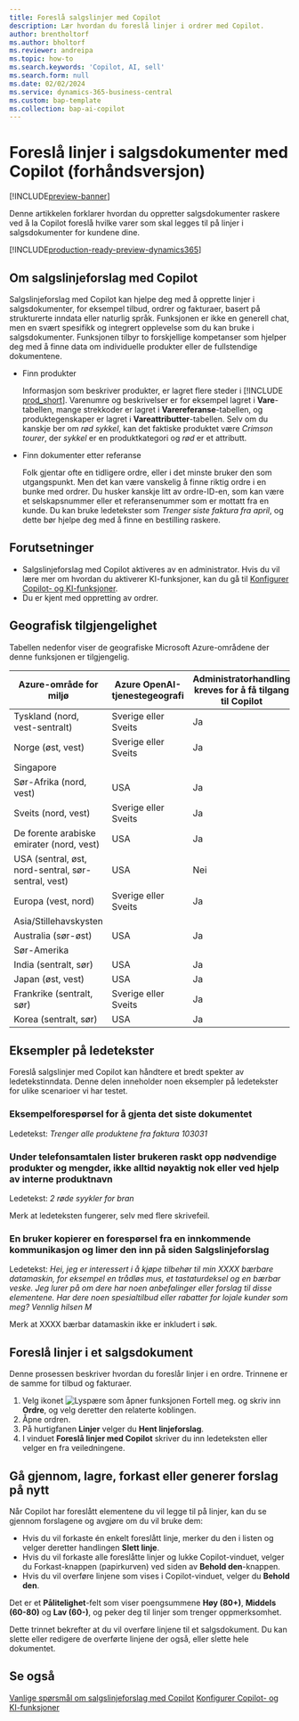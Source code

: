 ```yaml
---
title: Foreslå salgslinjer med Copilot
description: Lær hvordan du foreslå linjer i ordrer med Copilot.
author: brentholtorf
ms.author: bholtorf
ms.reviewer: andreipa
ms.topic: how-to
ms.search.keywords: 'Copilot, AI, sell'
ms.search.form: null
ms.date: 02/02/2024
ms.service: dynamics-365-business-central
ms.custom: bap-template
ms.collection: bap-ai-copilot
---
```


# Foreslå linjer i salgsdokumenter med Copilot (forhåndsversjon)

[!INCLUDE[preview-banner](includes/preview-banner.md)]

Denne artikkelen forklarer hvordan du oppretter salgsdokumenter raskere ved å la Copilot foreslå hvilke varer som skal legges til på linjer i salgsdokumenter for kundene dine.

[!INCLUDE[production-ready-preview-dynamics365](includes/production-ready-preview-dynamics365.md)]

## Om salgslinjeforslag med Copilot

Salgslinjeforslag med Copilot kan hjelpe deg med å opprette linjer i salgsdokumenter, for eksempel tilbud, ordrer og fakturaer, basert på strukturerte inndata eller naturlig språk. Funksjonen er ikke en generell chat, men en svært spesifikk og integrert opplevelse som du kan bruke i salgsdokumenter. Funksjonen tilbyr to forskjellige kompetanser som hjelper deg med å finne data om individuelle produkter eller de fullstendige dokumentene.

* Finn produkter

  Informasjon som beskriver produkter, er lagret flere steder i [!INCLUDE [prod_short](includes/prod_short.md)]. Varenumre og beskrivelser er for eksempel lagret i **Vare**-tabellen, mange strekkoder er lagret i **Varereferanse**-tabellen, og produktegenskaper er lagret i **Vareattributter**-tabellen. Selv om du kanskje ber om *rød sykkel*, kan det faktiske produktet være *Crimson tourer*, der *sykkel* er en produktkategori og *rød* er et attributt.

* Finn dokumenter etter referanse

  Folk gjentar ofte en tidligere ordre, eller i det minste bruker den som utgangspunkt. Men det kan være vanskelig å finne riktig ordre i en bunke med ordrer. Du husker kanskje litt av ordre-ID-en, som kan være et selskapsnummer eller et referansenummer som er mottatt fra en kunde. Du kan bruke ledetekster som *Trenger siste faktura fra april*, og dette bør hjelpe deg med å finne en bestilling raskere.

## Forutsetninger

* Salgslinjeforslag med Copilot aktiveres av en administrator. Hvis du vil lære mer om hvordan du aktiverer KI-funksjoner, kan du gå til [Konfigurer Copilot- og KI-funksjoner](enable-ai.md).
* Du er kjent med oppretting av ordrer.

## Geografisk tilgjengelighet

Tabellen nedenfor viser de geografiske Microsoft Azure-områdene der denne funksjonen er tilgjengelig.

|Azure-område for miljø  |Azure OpenAI-tjenestegeografi   |Administratorhandling kreves for å få tilgang til Copilot  |
|---------|---------|---------|
|Tyskland (nord, vest-sentralt)     | Sverige eller Sveits        |  Ja       |
|Norge (øst, vest)     | Sverige eller Sveits        | Ja     |
|Singapore     |         |         |
|Sør-Afrika (nord, vest)     |   USA      |   Ja      |
|Sveits (nord, vest)     |  Sverige eller Sveits       |    Ja     |
|De forente arabiske emirater (nord, vest)     |    USA     |   Ja     |
|USA (sentral, øst, nord-sentral, sør-sentral, vest)     |   USA      |   Nei      |
|Europa (vest, nord)     |   Sverige eller Sveits      |   Ja      |
|Asia/Stillehavskysten     |         |         |
|Australia (sør-øst)     |   USA      |    Ja     |
|Sør-Amerika     |         |         |
|India (sentralt, sør)     |    USA     |   Ja      |
|Japan (øst, vest)     |    USA     |    Ja     |
|Frankrike (sentralt, sør)     |    Sverige eller Sveits     |    Ja     |
|Korea (sentralt, sør)     |    USA     |    Ja     |

## Eksempler på ledetekster

Foreslå salgslinjer med Copilot kan håndtere et bredt spekter av ledetekstinndata. Denne delen inneholder noen eksempler på ledetekster for ulike scenarioer vi har testet.

### Eksempelforespørsel for å gjenta det siste dokumentet

Ledetekst: *Trenger alle produktene fra faktura 103031*

### Under telefonsamtalen lister brukeren raskt opp nødvendige produkter og mengder, ikke alltid nøyaktig nok eller ved hjelp av interne produktnavn

Ledetekst: *2 røde syykler for bran*

Merk at ledeteksten fungerer, selv med flere skrivefeil.

### En bruker kopierer en forespørsel fra en innkommende kommunikasjon og limer den inn på siden Salgslinjeforslag

Ledetekst: *Hei, jeg er interessert i å kjøpe tilbehør til min XXXX bærbare datamaskin, for eksempel en trådløs mus, et tastaturdeksel og en bærbar veske. Jeg lurer på om dere har noen anbefalinger eller forslag til disse elementene. Har dere noen spesialtilbud eller rabatter for lojale kunder som meg? Vennlig hilsen M*

Merk at XXXX bærbar datamaskin ikke er inkludert i søk.

## Foreslå linjer i et salgsdokument

Denne prosessen beskriver hvordan du foreslår linjer i en ordre. Trinnene er de samme for tilbud og fakturaer.

1. Velg ikonet ![Lyspære som åpner funksjonen Fortell meg.](media/ui-search/search_small.png "Fortell hva du vil gjøre") og skriv inn **Ordre**, og velg deretter den relaterte koblingen.
1. Åpne ordren.
1. På hurtigfanen **Linjer** velger du **Hent linjeforslag**.
1. I vinduet **Foreslå linjer med Copilot** skriver du inn ledeteksten eller velger en fra veiledningene.

## Gå gjennom, lagre, forkast eller generer forslag på nytt

Når Copilot har foreslått elementene du vil legge til på linjer, kan du se gjennom forslagene og avgjøre om du vil bruke dem:

* Hvis du vil forkaste én enkelt foreslått linje, merker du den i listen og velger deretter handlingen **Slett linje**.
* Hvis du vil forkaste alle foreslåtte linjer og lukke Copilot-vinduet, velger du Forkast-knappen (papirkurven) ved siden av **Behold den**-knappen.
* Hvis du vil overføre linjene som vises i Copilot-vinduet, velger du **Behold den**. 

Det er et **Pålitelighet**-felt som viser poengsummene **Høy (80+)**, **Middels (60-80)** og **Lav (60-)**, og peker deg til linjer som trenger oppmerksomhet.

Dette trinnet bekrefter at du vil overføre linjene til et salgsdokument. Du kan slette eller redigere de overførte linjene der også, eller slette hele dokumentet.

## Se også

[Vanlige spørsmål om salgslinjeforslag med Copilot](faq-sales-suggest-sales-lines-with-copilot.md)
[Konfigurer Copilot- og KI-funksjoner](enable-ai.md)
